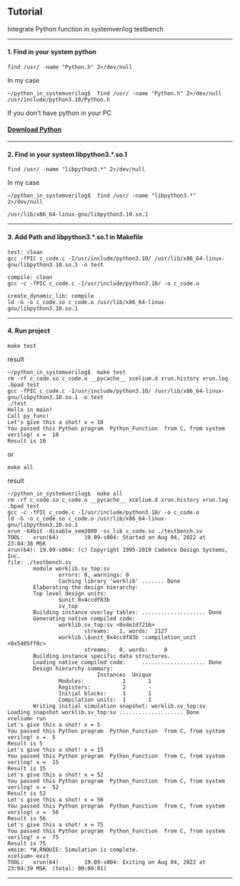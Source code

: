
## Tutorial 

Integrate Python function in systemverilog testbench

---

#### 1. Find in your system python

	find /usr/ -name "Python.h" 2>/dev/null 
    

In my case

	~/python_in_systemverilog$  find /usr/ -name "Python.h" 2>/dev/null 
	/usr/include/python3.10/Python.h

If  you don't have python in your PC

####  [Download Python](https://www.python.org/downloads/)

---

#### 2. Find in your system libpython3.*.so.1

    find /usr/ -name "libpython3.*" 2>/dev/null

In my case 

	~/python_in_systemverilog$  find /usr/ -name "libpython3.*" 2>/dev/null

	/usr/lib/x86_64-linux-gnu/libpython3.10.so.1

---

#### 3. Add Path and libpython3.*.so.1 in Makefile

	test: clean
	gcc -fPIC c_code.c -I/usr/include/python3.10/ /usr/lib/x86_64-linux-gnu/libpython3.10.so.1 -o test

	compile: clean
	gcc -c -fPIC c_code.c -I/usr/include/python3.10/ -o c_code.o

	create_dynamic_lib: compile
	ld -G -o c_code.so c_code.o /usr/lib/x86_64-linux-gnu/libpython3.10.so.1

---

#### 4. Run project

	make test

result

	~/python_in_systemverilog$  make test 
	rm -rf c_code.so c_code.o __pycache__ xcelium.d xrun.history xrun.log .bpad test
	gcc -fPIC c_code.c -I/usr/include/python3.10/ /usr/lib/x86_64-linux-gnu/libpython3.10.so.1 -o test
	./test
	Hello in main! 
	Call py_func! 
	Let's give this a shot! x = 10
	You passed this Python program  Python_Function  from C, from system verilog! x =  10
	Result is 10


or
		
	make all

result 

	~/python_in_systemverilog$  make all
	rm -rf c_code.so c_code.o __pycache__ xcelium.d xrun.history xrun.log .bpad test
	gcc -c -fPIC c_code.c -I/usr/include/python3.10/ -o c_code.o
	ld -G -o c_code.so c_code.o /usr/lib/x86_64-linux-gnu/libpython3.10.so.1
	xrun -64bit -disable_sem2009 -sv_lib c_code.so ./testbench.sv
	TOOL:   xrun(64)        19.09-s004: Started on Aug 04, 2022 at 23:04:38 MSK
	xrun(64): 19.09-s004: (c) Copyright 1995-2019 Cadence Design Systems, Inc.
	file: ./testbench.sv
			module worklib.sv_top:sv
					errors: 0, warnings: 0
					Caching library 'worklib' ....... Done
			Elaborating the design hierarchy:
			Top level design units:
					$unit_0x4ccdf83b
					sv_top
			Building instance overlay tables: .................... Done
			Generating native compiled code:
					worklib.sv_top:sv <0x4e1d7216>
							streams:   1, words:  2127
					worklib.\$unit_0x4ccdf83b :compilation_unit <0x5405ff0c>
							streams:   0, words:     0
			Building instance specific data structures.
			Loading native compiled code:     .................... Done
			Design hierarchy summary:
								Instances  Unique
					Modules:            1       1
					Registers:          2       -
					Initial blocks:     1       1
					Compilation units:  1       1
			Writing initial simulation snapshot: worklib.sv_top:sv
	Loading snapshot worklib.sv_top:sv .................... Done
	xcelium> run
	Let's give this a shot! x = 5
	You passed this Python program  Python_Function  from C, from system verilog! x =  5
	Result is 5
	Let's give this a shot! x = 15
	You passed this Python program  Python_Function  from C, from system verilog! x =  15
	Result is 15
	Let's give this a shot! x = 52
	You passed this Python program  Python_Function  from C, from system verilog! x =  52
	Result is 52
	Let's give this a shot! x = 56
	You passed this Python program  Python_Function  from C, from system verilog! x =  56
	Result is 56
	Let's give this a shot! x = 75
	You passed this Python program  Python_Function  from C, from system verilog! x =  75
	Result is 75
	xmsim: *W,RNQUIE: Simulation is complete.
	xcelium> exit
	TOOL:   xrun(64)        19.09-s004: Exiting on Aug 04, 2022 at 23:04:39 MSK  (total: 00:00:01)

---
